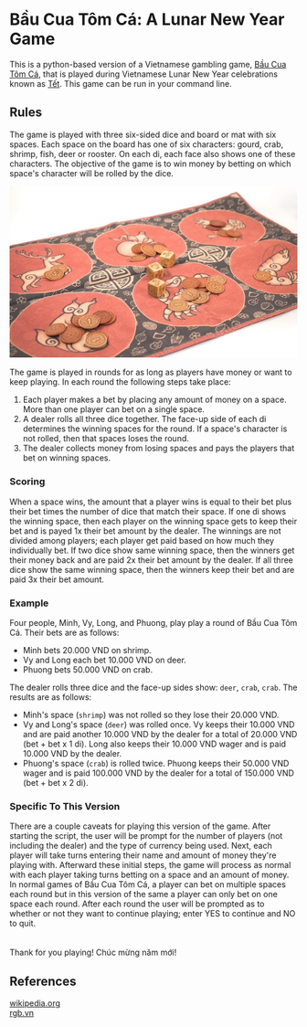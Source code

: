# Bầu Cua Tôm Cá: A Lunar New Year Game
This is a python-based version of a Vietnamese gambling game, [Bầu Cua Tôm Cá](https://en.wikipedia.org/wiki/Bầu_cua_cá_c%E1%BB%8Dp), that is played during Vietnamese Lunar New Year celebrations known as [Tết](https://en.wikipedia.org/wiki/Tết). This game can be run in your command line.

## Rules
The game is played with three six-sided dice and board or mat with six spaces. Each space on the board has one of six characters: gourd, crab, shrimp, fish, deer or rooster. On each di, each face also shows one of these characters. The objective of the game is to win money by betting on which space's character will be rolled by the dice.

![Photo of Game Mat and Dice](game_mat_and_dice.jpg)

The game is played in rounds for as long as players have money or want to keep playing. In each round the following steps take place:
1. Each player makes a bet by placing any amount of money on a space. More than one player can bet on a single space.
2. A dealer rolls all three dice together. The face-up side of each di determines the winning spaces for the round. If a space's character is not rolled, then that spaces loses the round.
3. The dealer collects money from losing spaces and pays the players that bet on winning spaces.
### Scoring
When a space wins, the amount that a player wins is equal to their bet plus their bet times the number of dice that match their space. If one di shows the winning space, then each player on the winning space gets to keep their bet and is payed 1x their bet amount by the dealer. The winnings are not divided among players; each player get paid based on how much they individually bet. If two dice show same winning space, then the winners get their money back and are paid 2x their bet amount by the dealer. If all three dice show the same winning space, then the winners keep their bet and are paid 3x their bet amount.

### Example
Four people, Minh, Vy, Long, and Phuong, play play a round of Bầu Cua Tôm Cá. Their bets are as follows:
* Minh bets 20.000 VND on shrimp.
* Vy and Long each bet 10.000 VND on deer.
* Phuong bets 50.000 VND on crab.

The dealer rolls three dice and the face-up sides show: `deer`, `crab`, `crab`. The results are as follows:
* Minh's space (`shrimp`) was not rolled so they lose their 20.000 VND.
* Vy and Long's space (`deer`) was rolled once. Vy keeps their 10.000 VND and are paid another 10.000 VND by the dealer for a total of 20.000 VND (bet + bet x 1 di). Long also keeps their 10.000 VND wager and is paid 10.000 VND by the dealer.
* Phuong's space (`crab`) is rolled twice. Phuong keeps their 50.000 VND wager and is paid 100.000 VND by the dealer for a total of 150.000 VND (bet + bet x 2 di).

### Specific To This Version
There are a couple caveats for playing this version of the game. After starting the script, the user will be prompt for the number of players (not including the dealer) and the type of currency being used. Next, each player will take turns entering their name and amount of money they're playing with. Afterward these initial steps, the game will process as normal with each player taking turns betting on a space and an amount of money. In normal games of Bầu Cua Tôm Cá, a player can bet on multiple spaces each round but in this version of the same a player can only bet on one space each round. After each round the user will be prompted as to whether or not they want to continue playing; enter YES to continue and NO to quit.
<br/><br/><br/>
Thank for you playing! Chúc mừng năm mới!

## References
[wikipedia.org](https://en.wikipedia.org/wiki/Bầu_cua_cá_c%E1%BB%8Dp)<br/>
[rgb.vn](https://rgb.vn/bau-cua-tom-ca-the-feast/)
